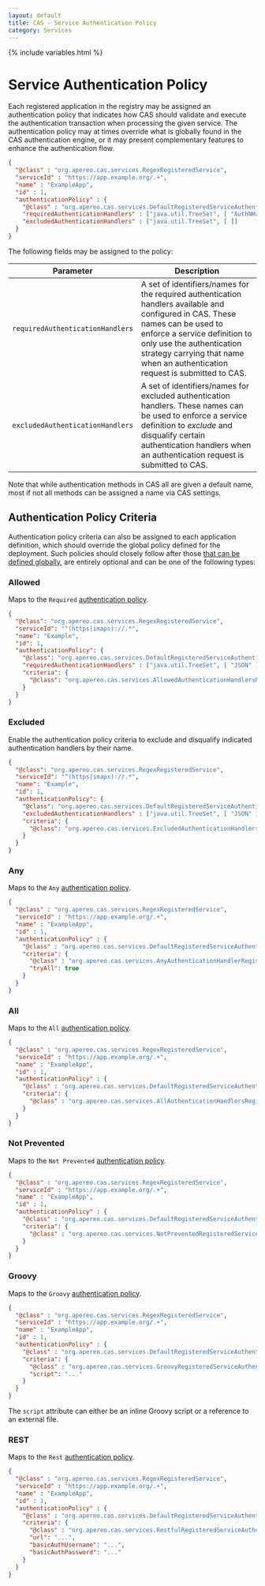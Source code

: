 ```yaml
---
layout: default
title: CAS - Service Authentication Policy
category: Services
---
```


{% include variables.html %}

# Service Authentication Policy

Each registered application in the registry may be assigned an authentication policy that indicates how CAS
should validate and execute the authentication transaction when processing the given service. The authentication policy
may at times override what is globally found in the CAS authentication engine, or it may present complementary features
to enhance the authentication flow.

```json
{
  "@class" : "org.apereo.cas.services.RegexRegisteredService",
  "serviceId" : "https://app.example.org/.+",
  "name" : "ExampleApp",
  "id" : 1,
  "authenticationPolicy" : {
    "@class" : "org.apereo.cas.services.DefaultRegisteredServiceAuthenticationPolicy",  
    "requiredAuthenticationHandlers" : ["java.util.TreeSet", [ "AuthNHandlerName" ]],
    "excludedAuthenticationHandlers" : ["java.util.TreeSet", [ ]]
  }
}
```    

The following fields may be assigned to the policy:

| Parameter             | Description
|-----------------------|-----------------------------------------------------------------------
| `requiredAuthenticationHandlers`  | A set of identifiers/names for the required authentication handlers available and configured in CAS. These names can be used to enforce a service definition to only use the authentication strategy carrying that name when an authentication request is submitted to CAS. 
| `excludedAuthenticationHandlers`  | A set of identifiers/names for excluded authentication handlers. These names can be used to enforce a service definition to *exclude* and disqualify certain authentication handlers when an authentication request is submitted to CAS.

Note that while authentication methods in CAS all are given a default name, most if not all methods can be assigned a name via CAS settings.

## Authentication Policy Criteria

Authentication policy criteria can also be assigned to each application definition, which should override the global policy defined for the deployment.
Such policies should closely follow after those [that can be defined globally](../installation/Configuring-Authentication-Components.html#authentication-policy), are entirely optional and can be one of the following types:

### Allowed

Maps to the `Required` [authentication policy](../configuration/Configuration-Properties.html#required).

```json
{
  "@class": "org.apereo.cas.services.RegexRegisteredService",
  "serviceId": "^(https|imaps)://.*",
  "name": "Example",
  "id": 1,
  "authenticationPolicy": {
    "@class": "org.apereo.cas.services.DefaultRegisteredServiceAuthenticationPolicy",
    "requiredAuthenticationHandlers" : ["java.util.TreeSet", [ "JSON" ]],
    "criteria": {
      "@class": "org.apereo.cas.services.AllowedAuthenticationHandlersRegisteredServiceAuthenticationPolicyCriteria"
    }
  }
}
```

### Excluded

Enable the authentication policy criteria to exclude and disqualify indicated authentication handlers by their name.

```json
{
  "@class": "org.apereo.cas.services.RegexRegisteredService",
  "serviceId": "^(https|imaps)://.*",
  "name": "Example",
  "id": 1,
  "authenticationPolicy": {
    "@class": "org.apereo.cas.services.DefaultRegisteredServiceAuthenticationPolicy",
    "excludedAuthenticationHandlers" : ["java.util.TreeSet", [ "JSON" ]],
    "criteria": {
      "@class": "org.apereo.cas.services.ExcludedAuthenticationHandlersRegisteredServiceAuthenticationPolicyCriteria"
    }
  }
}
```

### Any

Maps to the `Any` [authentication policy](../configuration/Configuration-Properties.html#authentication-policy).

```json
{
  "@class" : "org.apereo.cas.services.RegexRegisteredService",
  "serviceId" : "https://app.example.org/.+",
  "name" : "ExampleApp",
  "id" : 1,
  "authenticationPolicy" : {
    "@class" : "org.apereo.cas.services.DefaultRegisteredServiceAuthenticationPolicy",
    "criteria": {
      "@class" : "org.apereo.cas.services.AnyAuthenticationHandlerRegisteredServiceAuthenticationPolicyCriteria",
      "tryAll": true
    }
  }
}
```

### All

Maps to the `All` [authentication policy](../configuration/Configuration-Properties.html#authentication-policy).

```json
{
  "@class" : "org.apereo.cas.services.RegexRegisteredService",
  "serviceId" : "https://app.example.org/.+",
  "name" : "ExampleApp",
  "id" : 1,
  "authenticationPolicy" : {
    "@class" : "org.apereo.cas.services.DefaultRegisteredServiceAuthenticationPolicy",
    "criteria": {
      "@class" : "org.apereo.cas.services.AllAuthenticationHandlersRegisteredServiceAuthenticationPolicyCriteria"
    }
  }
}
```

### Not Prevented

Maps to the `Not Prevented` [authentication policy](../configuration/Configuration-Properties.html#authentication-policy).

```json
{
  "@class" : "org.apereo.cas.services.RegexRegisteredService",
  "serviceId" : "https://app.example.org/.+",
  "name" : "ExampleApp",
  "id" : 1,
  "authenticationPolicy" : {
    "@class" : "org.apereo.cas.services.DefaultRegisteredServiceAuthenticationPolicy",
    "criteria": {
      "@class" : "org.apereo.cas.services.NotPreventedRegisteredServiceAuthenticationPolicyCriteria"
    }
  }
}
```

### Groovy

Maps to the `Groovy` [authentication policy](../configuration/Configuration-Properties.html#authentication-policy).

```json
{
  "@class" : "org.apereo.cas.services.RegexRegisteredService",
  "serviceId" : "https://app.example.org/.+",
  "name" : "ExampleApp",
  "id" : 1,
  "authenticationPolicy" : {
    "@class" : "org.apereo.cas.services.DefaultRegisteredServiceAuthenticationPolicy",
    "criteria": {
      "@class" : "org.apereo.cas.services.GroovyRegisteredServiceAuthenticationPolicyCriteria",
      "script": "..."
    }
  }
}
```

The `script` attribute can either be an inline Groovy script or a reference to an external file. 

### REST

 Maps to the `Rest` [authentication policy](../configuration/Configuration-Properties.html#authentication-policy).
 
```json
{
  "@class" : "org.apereo.cas.services.RegexRegisteredService",
  "serviceId" : "https://app.example.org/.+",
  "name" : "ExampleApp",
  "id" : 1,
  "authenticationPolicy" : {
    "@class" : "org.apereo.cas.services.DefaultRegisteredServiceAuthenticationPolicy",
    "criteria": {
      "@class" : "org.apereo.cas.services.RestfulRegisteredServiceAuthenticationPolicyCriteria",
      "url": "...",
      "basicAuthUsername": "...",
      "basicAuthPassword": "..."
    }
  }
}
```
